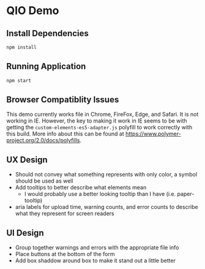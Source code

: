 # QIO Demo

## Install Dependencies

```bash
npm install
```

## Running Application

```bash
npm start
```

## Browser Compatiblity Issues

This demo currently works file in Chrome, FireFox, Edge, and Safari. It is not working in IE. However, the key to making it work in IE seems to be with getting the `custom-elements-es5-adapter.js` polyfill to work correctly with this build. More info about this can be found at https://www.polymer-project.org/2.0/docs/polyfills.

## UX Design

- Should not convey what something represents with only color, a symbol should be used as well
- Add tooltips to better describe what elements mean
    * I would probably use a better looking tooltip than I have (i.e. paper-tooltip)
- aria labels for upload time, warning counts, and error counts to describe what they represent for screen readers

## UI Design

- Group together warnings and errors with the appropriate file info
- Place buttons at the bottom of the form
- Add box shaddow around box to make it stand out a little better
